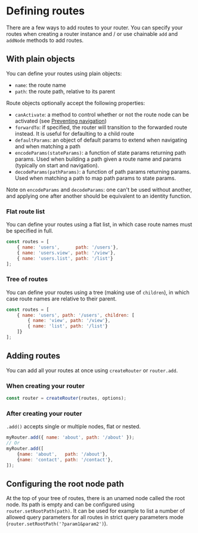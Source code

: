 # Defining routes

There are a few ways to add routes to your router. You can specify your routes when creating a router instance and / or use chainable `add` and `addNode` methods to add routes.

## With plain objects

You can define your routes using plain objects:

* `name`: the route name
* `path`: the route path, relative to its parent

Route objects optionally accept the following properties:

* `canActivate`: a method to control whether or not the route node can be activated \(see [Preventing navigation](https://router5.js.org/advanced/preventing-navigation)\)
* `forwardTo`: if specified, the router will transition to the forwarded route instead. It is useful for defaulting to a child route
* `defaultParams`: an object of default params to extend when navigating and when matching a path
* `encodeParams(stateParams)`: a function of state params returning path params. Used when building a path given a route name and params \(typically on start and navigation\).
* `decodeParams(pathParams)`: a function of path params returning params. Used when matching a path to map path params to state params.

Note on `encodeParams` and `decodeParams`: one can't be used without another, and applying one after another should be equivalent to an identity function.

### Flat route list

You can define your routes using a flat list, in which case route names must be specified in full.

```javascript
const routes = [
    { name: 'users',      path: '/users'},
    { name: 'users.view', path: '/view'},
    { name: 'users.list', path: '/list'}
];
```

### Tree of routes

You can define your routes using a tree \(making use of `children`\), in which case route names are relative to their parent.

```javascript
const routes = [
    { name: 'users', path: '/users', children: [
        { name: 'view', path: '/view'},
        { name: 'list', path: '/list'}
    ]}
];
```

## Adding routes

You can add all your routes at once using `createRouter` or `router.add`.

### When creating your router

```javascript
const router = createRouter(routes, options);
```

### After creating your router

`.add()` accepts single or multiple nodes, flat or nested.

```javascript
myRouter.add({ name: 'about', path: '/about' });
// Or
myRouter.add([
    {name: 'about',   path: '/about'},
    {name: 'contact', path: '/contact'},
]);
```

## Configuring the root node path

At the top of your tree of routes, there is an unamed node called the root node. Its path is empty and can be configured using `router.setRootPath(path)`. It can be used for example to list a number of allowed query parameters for all routes in strict query parameters mode \(`router.setRootPath('?param1&param2')`\).

